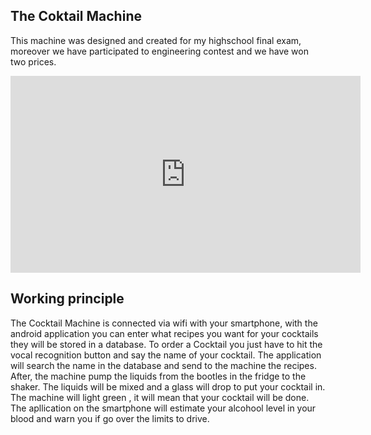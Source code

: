 ## The Coktail Machine

This machine was designed and created for my highschool final exam, moreover we have participated to engineering contest and we have won two prices.

<iframe width="560" height="315" src="https://www.youtube.com/embed/7zr9PUWKxgU" frameborder="0" allow="accelerometer; autoplay; encrypted-media; gyroscope; picture-in-picture" allowfullscreen></iframe>

## Working principle

The Cocktail Machine is connected via wifi with your smartphone, with the android application you can enter what recipes you want for your cocktails they will be stored in a database.
To order a Cocktail you just have to hit the vocal recognition button and say the name of your cocktail. 
The application will search the name in the database and send to the machine the recipes. 
After, the machine pump the liquids from the bootles in the fridge to the shaker. The liquids will be mixed and a glass will drop to put your cocktail in. The machine will light green , it will mean that your cocktail will be done.
The apllication on the smartphone will estimate your alcohool level in your blood and warn you if go over the limits to drive.
